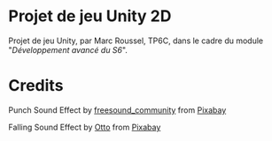 # Projet de jeu Unity 2D
Projet de jeu Unity, par Marc Roussel, TP6C, dans le cadre du module "*Développement avancé du S6*".  

# Credits
Punch Sound Effect by [freesound_community](https://pixabay.com/users/freesound_community-46691455/?utm_source=link-attribution&utm_medium=referral&utm_campaign=music&utm_content=37333) from [Pixabay](https://pixabay.com//?utm_source=link-attribution&utm_medium=referral&utm_campaign=music&utm_content=37333)

Falling Sound Effect by [Otto](https://pixabay.com/users/voicebosch-30143949/?utm_source=link-attribution&utm_medium=referral&utm_campaign=music&utm_content=180579) from [Pixabay](https://pixabay.com/sound-effects//?utm_source=link-attribution&utm_medium=referral&utm_campaign=music&utm_content=180579)